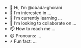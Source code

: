 - 👋 Hi, I’m @obada-ghorani
- 👀 I’m interested in ...
- 🌱 I’m currently learning ...
- 💞️ I’m looking to collaborate on ...
- 📫 How to reach me ...
- 😄 Pronouns: ...
- ⚡ Fun fact: ...

<!---
obada-ghorani/obada-ghorani is a ✨ special ✨ repository because its `README.md` (this file) appears on your GitHub profile.
You can click the Preview link to take a look at your changes.
--->
